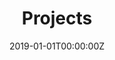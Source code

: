 ---
date: "2019-01-01T00:00:00Z"
summary: See some of the projects I have worked on
title: Projects
type: widget_page
---